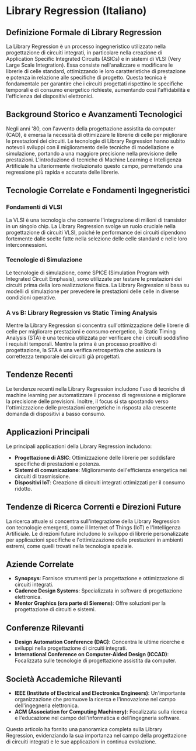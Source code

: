 # Library Regression (Italiano)

## Definizione Formale di Library Regression

La Library Regression è un processo ingegneristico utilizzato nella progettazione di circuiti integrati, in particolare nella creazione di Application Specific Integrated Circuits (ASICs) e in sistemi di VLSI (Very Large Scale Integration). Essa consiste nell'analizzare e modificare le librerie di celle standard, ottimizzando le loro caratteristiche di prestazione e potenza in relazione alle specifiche di progetto. Questa tecnica è fondamentale per garantire che i circuiti progettati rispettino le specifiche temporali e di consumo energetico richieste, aumentando così l'affidabilità e l'efficienza dei dispositivi elettronici.

## Background Storico e Avanzamenti Tecnologici

Negli anni '80, con l'avvento della progettazione assistita da computer (CAD), è emersa la necessità di ottimizzare le librerie di celle per migliorare le prestazioni dei circuiti. Le tecnologie di Library Regression hanno subito notevoli sviluppi con il miglioramento delle tecniche di modellazione e simulazione, portando a una maggiore precisione nella previsione delle prestazioni. L'introduzione di tecniche di Machine Learning e Intelligenza Artificiale ha ulteriormente rivoluzionato questo campo, permettendo una regressione più rapida e accurata delle librerie.

## Tecnologie Correlate e Fondamenti Ingegneristici

### Fondamenti di VLSI

La VLSI è una tecnologia che consente l'integrazione di milioni di transistor in un singolo chip. La Library Regression svolge un ruolo cruciale nella progettazione di circuiti VLSI, poiché le performance dei circuiti dipendono fortemente dalle scelte fatte nella selezione delle celle standard e nelle loro interconnessioni.

### Tecnologie di Simulazione

Le tecnologie di simulazione, come SPICE (Simulation Program with Integrated Circuit Emphasis), sono utilizzate per testare le prestazioni dei circuiti prima della loro realizzazione fisica. La Library Regression si basa su modelli di simulazione per prevedere le prestazioni delle celle in diverse condizioni operative.

### A vs B: Library Regression vs Static Timing Analysis

Mentre la Library Regression si concentra sull'ottimizzazione delle librerie di celle per migliorare prestazioni e consumo energetico, la Static Timing Analysis (STA) è una tecnica utilizzata per verificare che i circuiti soddisfino i requisiti temporali. Mentre la prima è un processo proattivo di progettazione, la STA è una verifica retrospettiva che assicura la correttezza temporale dei circuiti già progettati.

## Tendenze Recenti

Le tendenze recenti nella Library Regression includono l'uso di tecniche di machine learning per automatizzare il processo di regressione e migliorare la precisione delle previsioni. Inoltre, il focus si sta spostando verso l'ottimizzazione delle prestazioni energetiche in risposta alla crescente domanda di dispositivi a basso consumo.

## Applicazioni Principali

Le principali applicazioni della Library Regression includono:

- **Progettazione di ASIC**: Ottimizzazione delle librerie per soddisfare specifiche di prestazioni e potenza.
- **Sistemi di comunicazione**: Miglioramento dell'efficienza energetica nei circuiti di trasmissione.
- **Dispositivi IoT**: Creazione di circuiti integrati ottimizzati per il consumo ridotto.

## Tendenze di Ricerca Correnti e Direzioni Future

La ricerca attuale si concentra sull'integrazione della Library Regression con tecnologie emergenti, come il Internet of Things (IoT) e l'Intelligenza Artificiale. Le direzioni future includono lo sviluppo di librerie personalizzate per applicazioni specifiche e l'ottimizzazione delle prestazioni in ambienti estremi, come quelli trovati nella tecnologia spaziale.

## Aziende Correlate

- **Synopsys**: Fornisce strumenti per la progettazione e ottimizzazione di circuiti integrati.
- **Cadence Design Systems**: Specializzata in software di progettazione elettronica.
- **Mentor Graphics (ora parte di Siemens)**: Offre soluzioni per la progettazione di circuiti e sistemi.

## Conferenze Rilevanti

- **Design Automation Conference (DAC)**: Concentra le ultime ricerche e sviluppi nella progettazione di circuiti integrati.
- **International Conference on Computer-Aided Design (ICCAD)**: Focalizzata sulle tecnologie di progettazione assistita da computer.

## Società Accademiche Rilevanti

- **IEEE (Institute of Electrical and Electronics Engineers)**: Un'importante organizzazione che promuove la ricerca e l'innovazione nel campo dell'ingegneria elettronica.
- **ACM (Association for Computing Machinery)**: Focalizzata sulla ricerca e l'educazione nel campo dell'informatica e dell'ingegneria software.

Questo articolo ha fornito una panoramica completa sulla Library Regression, evidenziando la sua importanza nel campo della progettazione di circuiti integrati e le sue applicazioni in continua evoluzione.